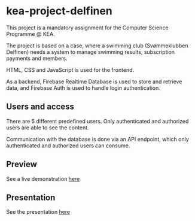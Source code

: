 # kea-project-delfinen
This project is a mandatory assignment for the Computer Science Programme @ KEA. 

The project is based on a case, where a swimming club (Svømmeklubben Delfinen) needs a system to manage swimming results, subscription payments and members.

HTML, CSS and JavaScript is used for the frontend.

As a backend, Firebase Realtime Database is used to store and retrieve data, and Firebase Auth is used to handle login authentication.

## Users and access
There are 5 different predefined users. Only authenticated and authorized users are able to see the content. 

Communication with the database is done via an API endpoint, which only authenticated and authorized users can consume.

## Preview
See a live demonstration [here](https://osman-butt.github.io/kea-project-delfinen/)

## Presentation
See the presentation [here](https://www.canva.com/design/DAFj2QW2upw/E37Psg2PuF6WW95MvHBFPw/view?utm_content=DAFj2QW2upw&utm_campaign=designshare&utm_medium=link&utm_source=publishsharelink)
